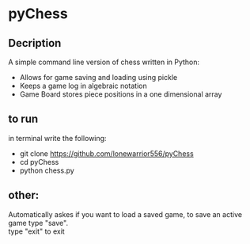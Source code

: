# pyChess

## Decription
 A simple command line version of chess written in Python:
- Allows for game saving and loading using pickle
- Keeps a game log in algebraic notation
- Game Board stores piece positions in a one dimensional array 


## to run
  in terminal write the following:
- git clone https://github.com/lonewarrior556/pyChess
- cd pyChess
- python chess.py

## other:
Automatically askes if you want to load a saved game, to save an active game type "save".  
type "exit" to exit



